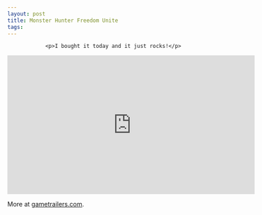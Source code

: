 ```yaml
---
layout: post
title: Monster Hunter Freedom Unite
tags:
---
```



                <p>I bought it today and it just rocks!</p>
<iframe width="560" height="315" src="https://www.youtube.com/embed/ZMKl2JVI2Nk" frameborder="0" allowfullscreen></iframe>
<p>More at <a href="http://www.gametrailers.com/game/monster-hunter-freedom-unite/6118">gametrailers.com</a>.</p>
